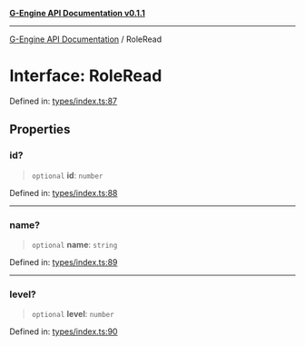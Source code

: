 [**G-Engine API Documentation v0.1.1**](../README.md)

***

[G-Engine API Documentation](../globals.md) / RoleRead

# Interface: RoleRead

Defined in: [types/index.ts:87](https://github.com/yakoshiq/g-engine-nodejs-lib/blob/4d4a07d9407cb4a686aa9a7d498ca53c3006a843/src/types/index.ts#L87)

## Properties

### id?

> `optional` **id**: `number`

Defined in: [types/index.ts:88](https://github.com/yakoshiq/g-engine-nodejs-lib/blob/4d4a07d9407cb4a686aa9a7d498ca53c3006a843/src/types/index.ts#L88)

***

### name?

> `optional` **name**: `string`

Defined in: [types/index.ts:89](https://github.com/yakoshiq/g-engine-nodejs-lib/blob/4d4a07d9407cb4a686aa9a7d498ca53c3006a843/src/types/index.ts#L89)

***

### level?

> `optional` **level**: `number`

Defined in: [types/index.ts:90](https://github.com/yakoshiq/g-engine-nodejs-lib/blob/4d4a07d9407cb4a686aa9a7d498ca53c3006a843/src/types/index.ts#L90)
